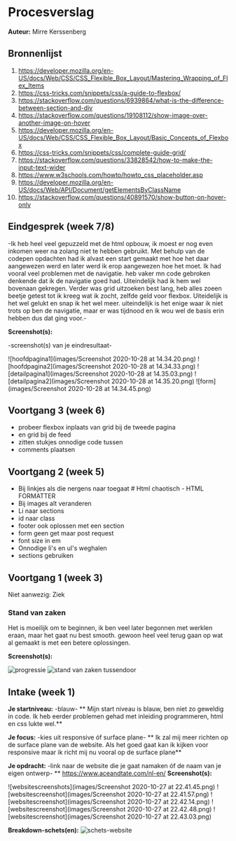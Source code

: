 # Procesverslag
**Auteur:** Mirre Kerssenberg


## Bronnenlijst

1. https://developer.mozilla.org/en-US/docs/Web/CSS/CSS_Flexible_Box_Layout/Mastering_Wrapping_of_Flex_Items
2. https://css-tricks.com/snippets/css/a-guide-to-flexbox/
3. https://stackoverflow.com/questions/6939864/what-is-the-difference-between-section-and-div
4. https://stackoverflow.com/questions/19108112/show-image-over-another-image-on-hover
5. https://developer.mozilla.org/en-US/docs/Web/CSS/CSS_Flexible_Box_Layout/Basic_Concepts_of_Flexbox
6. https://css-tricks.com/snippets/css/complete-guide-grid/
7. https://stackoverflow.com/questions/33828542/how-to-make-the-input-text-wider
8. https://www.w3schools.com/howto/howto_css_placeholder.asp
9. https://developer.mozilla.org/en-US/docs/Web/API/Document/getElementsByClassName
10. https://stackoverflow.com/questions/40891570/show-button-on-hover-only


## Eindgesprek (week 7/8)

-Ik heb heel veel gepuzzeld met de html opbouw, ik moest er nog even inkomen weer na zolang niet te hebben gebruikt. Met behulp van de codepen opdachten had ik alvast een start gemaakt met hoe het daar aangewezen werd en later werd ik erop aangewezen hoe het moet. Ik had vooral veel problemen met de navigatie. heb vaker mn code gebroken denkende dat ik de navigatie goed had. Uiteindelijk had ik hem wel bovenaan gekregen. Verder was grid uitzoeken best lang, heb alles zoeen beetje getest tot ik kreeg wat ik zocht, zelfde geld voor flexbox. Uiteidelijk is het wel gelukt en snap ik het wel meer. uiteindelijk is het enige waar ik niet trots op ben de navigatie, maar er was tijdnood en ik wou wel de basis erin hebben dus dat ging voor.-

**Screenshot(s):**

-screenshot(s) van je eindresultaat-

![hoofdpagina1](images/Screenshot 2020-10-28 at 14.34.20.png)
![hoofdpagina2](images/Screenshot 2020-10-28 at 14.34.33.png)
![detailpagina1](images/Screenshot 2020-10-28 at 14.35.03.png)
![detailpagina2](images/Screenshot 2020-10-28 at 14.35.20.png)
![form](images/Screenshot 2020-10-28 at 14.34.45.png)


## Voortgang 3 (week 6)
- probeer flexbox inplaats van grid bij de tweede pagina
- en grid bij de feed
- zitten stukjes onnodige code tussen
- comments plaatsen

## Voortgang 2 (week 5)

- Bij linkjes als die nergens naar toegaat #
Html chaotisch - HTML FORMATTER
- Bij images alt veranderen
- Li naar sections 
- id naar class
- footer ook oplossen met een section 
- form geen get maar post request
- font size in em 
- Onnodige li's en ul's weghalen
- sections gebruiken

## Voortgang 1 (week 3)
Niet aanwezig: Ziek

### Stand van zaken
Het is moeilijk om te beginnen, ik ben veel later begonnen met werklen eraan, maar het gaat nu best smooth.
gewoon heel veel terug gaan op wat al gemaakt is met een betere oplossingen.


**Screenshot(s):**

![progressie](19B551BA-9AAC-45B9-908D-454893119317.JPG)
![stand van zaken tussendoor](0501B7B0-FABC-4E0C-BF8F-8D97E7AB5DA1.JPG)



## Intake (week 1)

**Je startniveau:** -blauw-
** Mijn start niveau is blauw, ben niet zo geweldig in code. Ik heb eerder problemen gehad met inleiding programmeren, html en css lukte wel.**

**Je focus:** -kies uit responsive óf surface plane-
** Ik zal mij meer richten op de surface plane van de website. Als het goed gaat kan ik kijken voor responsive maar ik richt mij nu vooral op de surface plane**

**Je opdracht:** -link naar de website die je gaat namaken óf de naam van je eigen ontwerp-
** https://www.aceandtate.com/nl-en/
**Screenshot(s):**


![websitescreenshots](images/Screenshot 2020-10-27 at 22.41.45.png)
![websitescreenshot](images/Screenshot 2020-10-27 at 22.41.57.png)
![websitescreenshot](images/Screenshot 2020-10-27 at 22.42.14.png)
![websitescreenshot](images/Screenshot 2020-10-27 at 22.42.48.png)
![websitescreenshot](images/Screenshot 2020-10-27 at 22.43.03.png)

**Breakdown-schets(en):**
![schets-website](images/schets.jpg)
